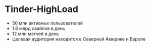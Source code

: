 # Tinder-HighLoad

* 50 млн активных пользователей
* 1.6 млрд свайпов в день
* 12 млн мэтчей в день
* Целевая аудитория находится в Северной Америке и Европе
